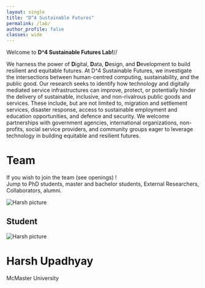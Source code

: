 ```yaml
---
layout: single
title: "D^4 Sustainable Futures"
permalink: /lab/
author_profile: false
classes: wide
---
```


Welcome to **D^4 Sustainable Futures Lab!**//

We harness the power of **D**igital, **D**ata, **D**esign, and **D**evelopment to build resilient and equitable futures. At D^4 Sustainable Futures, we investigate the intersections between human-centred computing, sustainability, and the public good. Our research seeks to identify how technology and digitally mediated service infrastructures can improve, protect, or potentially hinder the delivery of sustainable, inclusive, and non-rivalrous public goods and services. These include, but are not limited to, migration and settlement services,  disaster response, access to sustainable employment and education opportunities, and defence and security. We welcome partnerships with government agencies, international organizations, non-profits, social service providers, and community groups eager to leverage technology in building equitable and resilient futures. 

<div class="lab-content">
  <h1>
    Team
  </h1>
  <p>
    If you wish to join the team (see openings) ! <br>
    Jump to PhD students, master and bachelor students, External Researchers, Collaborators, alumni.
  </p>
  <div>
    <img src="/" alt="Harsh picture" class="profile-image>
    <h2>Director</h2>
  </div>
  <div classname="person">
    <h2>Student</h2>
    <div>
      <img src="/" alt="Harsh picture" class="profile-image">
      <h1>Harsh Upadhyay</h1>
    </div>
  <div class="subtitle">
     McMaster University
  </div>
    
  </div>
</div>
